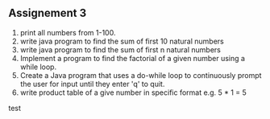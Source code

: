 ## Assignement 3
1. print all numbers from 1-100.
2. write java program to find the sum of first 10 natural numbers 
3. write java program to find the sum of first n natural numbers
4. Implement a program to find the factorial of a given number using a while loop.
5. Create a Java program that uses a do-while loop to continuously prompt the user for input until they enter 'q' to quit.
6. write product table of a give number in specific format e.g. 5 * 1 = 5


test
